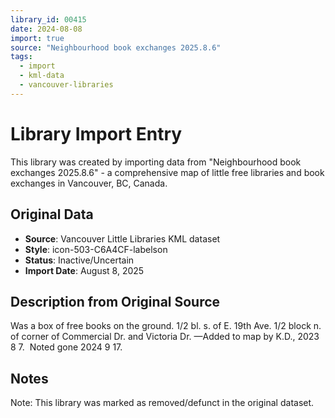 ```yaml
---
library_id: 00415
date: 2024-08-08
import: true
source: "Neighbourhood book exchanges 2025.8.6"
tags:
  - import
  - kml-data
  - vancouver-libraries
---
```


# Library Import Entry

This library was created by importing data from "Neighbourhood book exchanges 2025.8.6" - a comprehensive map of little free libraries and book exchanges in Vancouver, BC, Canada.

## Original Data

- **Source**: Vancouver Little Libraries KML dataset
- **Style**: icon-503-C6A4CF-labelson
- **Status**: Inactive/Uncertain
- **Import Date**: August 8, 2025

## Description from Original Source

Was a box of free books on the ground.
1/2 bl. s. of E. 19th Ave.
1/2 block n. of corner of Commercial Dr. and Victoria Dr.
—Added to map by K.D., 2023 8 7. 
Noted gone 2024 9 17. 



## Notes

Note: This library was marked as removed/defunct in the original dataset.
